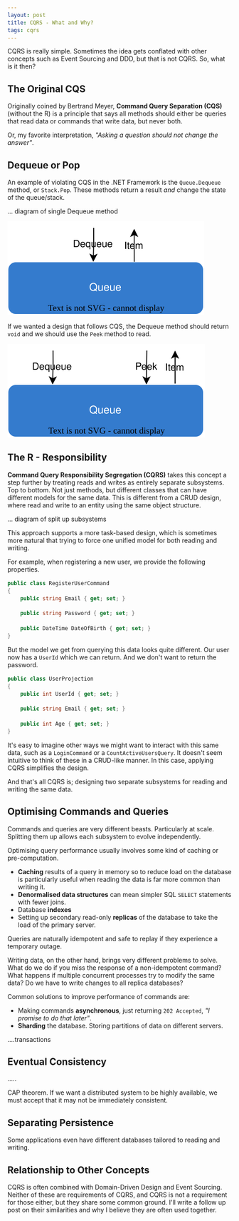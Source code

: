 ```yaml
---
layout: post
title: CQRS - What and Why?
tags: cqrs
---
```


CQRS is really simple. Sometimes the idea gets conflated with other concepts such as Event Sourcing and DDD, but that is not CQRS. So, what is it then?

## The Original CQS

Originally coined by Bertrand Meyer, **Command Query Separation (CQS)** (without the R) is a principle that says all methods should either be queries that read data or commands that write data, but never both.

Or, my favorite interpretation, *"Asking a question should not change the answer"*.

## Dequeue or Pop

An example of violating CQS in the .NET Framework is the `Queue.Dequeue` method, or `Stack.Pop`. These methods return a result *and* change the state of the queue/stack.

... diagram of single Dequeue method

![Dequeue method with return value](/images/diagrams/cqrs-dequeue-1.svg)

If we wanted a design that follows CQS, the Dequeue method should return `void` and we should use the `Peek` method to read.

![Dequeue command and separate Peek query](/images/diagrams/cqrs-dequeue-2.svg)

## The R - Responsibility

**Command Query Responsibility Segregation (CQRS)** takes this concept a step further by treating reads and writes as entirely separate subsystems. Top to bottom. Not just methods, but different classes that can have different models for the same data. This is different from a CRUD design, where read and write to an entity using the same object structure.

... diagram of split up subsystems

This approach supports a more task-based design, which is sometimes more natural that trying to force one unified model for both reading and writing.

For example, when registering a new user, we provide the following properties.

```csharp
public class RegisterUserCommand
{
    public string Email { get; set; }

    public string Password { get; set; }

    public DateTime DateOfBirth { get; set; }
}
```

But the model we get from querying this data looks quite different. Our user now has a `UserId` which we can return. And we don't want to return the password.

```csharp
public class UserProjection
{
    public int UserId { get; set; }

    public string Email { get; set; }

    public int Age { get; set; }
}
```

It's easy to imagine other ways we might want to interact with this same data, such as a `LoginCommand` or a `CountActiveUsersQuery`. It doesn't seem intuitive to think of these in a CRUD-like manner. In this case, applying CQRS simplifies the design.

And that's all CQRS is; designing two separate subsystems for reading and writing the same data.

## Optimising Commands and Queries

Commands and queries are very different beasts. Particularly at scale. Splitting them up allows each subsystem to evolve independently.

Optimising query performance usually involves some kind of caching or pre-computation.

- **Caching** results of a query in memory so to reduce load on the database is particularly useful when reading the data is far more common than writing it.
- **Denormalised data structures** can mean simpler SQL `SELECT` statements with fewer joins.
- Database **indexes** 
- Setting up secondary read-only **replicas** of the database to take the load of the primary server.

Queries are naturally idempotent and safe to replay if they experience a temporary outage.

Writing data, on the other hand, brings very different problems to solve. What do we do if you miss the response of a non-idempotent command? What happens if multiple concurrent processes try to modify the same data? Do we have to write changes to all replica databases?

Common solutions to improve performance of commands are:

- Making commands **asynchronous**, just returning `202 Accepted`, *"I promise to do that later"*.
- **Sharding** the database. Storing partitions of data on different servers.

....transactions

## Eventual Consistency

.....

CAP theorem. If we want a distributed system to be highly available, we must accept that it may not be immediately consistent.

## Separating Persistence

Some applications even have different databases tailored to reading and writing.

## Relationship to Other Concepts

CQRS is often combined with Domain-Driven Design and Event Sourcing. Neither of these are requirements of CQRS, and CQRS is not a requirement for those either, but they share some common ground. I'll write a follow up post on their similarities and why I believe they are often used together.